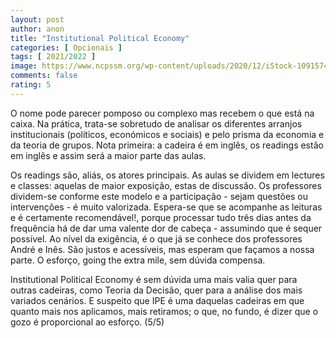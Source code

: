 ```yaml
---
layout: post
author: anon
title: "Institutional Political Economy"
categories: [ Opcionais ]
tags: [ 2021/2022 ]
image: https://www.ncpssm.org/wp-content/uploads/2020/12/iStock-1091574460-1.jpg
comments: false
rating: 5
---
```


O nome pode parecer pomposo ou complexo mas recebem o que está na caixa. Na prática, trata-se sobretudo de analisar os diferentes arranjos institucionais (políticos, económicos e sociais) e pelo prisma da economia e da teoria de grupos. Nota primeira: a cadeira é em inglês, os readings estão em inglês e assim será a maior parte das aulas.

Os readings são, aliás, os atores principais. As aulas se dividem em lectures e classes: aquelas de maior exposição, estas de discussão. Os professores dividem-se conforme este modelo e a participação - sejam questões ou intervenções - é muito valorizada. Espera-se que se acompanhe as leituras e é certamente recomendável!, porque processar tudo três dias antes da frequência há de dar uma valente dor de cabeça - assumindo que é sequer possível. Ao nível da exigência, é o que já se conhece dos professores André e Inês. São justos e acessíveis, mas esperam que façamos a nossa parte. O esforço, going the extra mile, sem dúvida compensa.

Institutional Political Economy é sem dúvida uma mais valia quer para outras cadeiras, como Teoria da Decisão, quer para a análise dos mais variados cenários. E suspeito que IPE é uma daquelas cadeiras em que quanto mais nos aplicamos, mais retiramos; o que, no fundo, é dizer que o gozo é proporcional ao esforço. (5/5)
